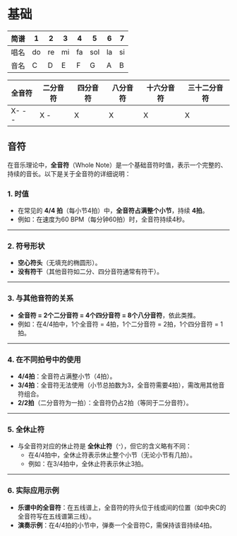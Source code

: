# 基础

| 简谱 | 1   | 2   | 3   | 4   | 5   | 6   | 7   |
| ---- | --- | --- | --- | --- | --- | --- | --- |
| 唱名 | do  | re  | mi  | fa  | sol | la  | si  |
| 音名 | C   | D   | E   | F   | G   | A   | B   |

| 全音符 | 二分音符 | 四分音符 | 八分音符 | 十六分音符 | 三十二分音符 |
| ------ | -------- | -------- | -------- | ---------- | ------------ |
| X- - - | X -      | X        | X        | X          | X            |

## 音符

在音乐理论中，**全音符**（Whole Note）是一个基础音符时值，表示一个完整的、持续的音长。以下是关于全音符的详细说明：

### 1. **时值**

- 在常见的 **4/4 拍**（每小节4拍）中，**全音符占满整个小节**，持续 **4拍**。
- 例如：在速度为60 BPM（每分钟60拍）时，全音符持续4秒。

---

### 2. **符号形状**

- **空心符头**（无填充的椭圆形）。
- **没有符干**（其他音符如二分、四分音符通常有符干）。

---

### 3. **与其他音符的关系**

- **全音符 = 2个二分音符 = 4个四分音符 = 8个八分音符**，依此类推。
- 例如：在4/4拍中，1个全音符 = 4拍，1个二分音符 = 2拍，1个四分音符 = 1拍。

---

### 4. **在不同拍号中的使用**

- **4/4拍**：全音符占满整小节（4拍）。
- **3/4拍**：全音符无法使用（小节总拍数为3，全音符需要4拍），需改用其他音符组合。
- **2/2拍**（二分音符为一拍）：全音符仍占2拍（等同于二分音符）。

---

### 5. **全休止符**

- 与全音符对应的休止符是 **全休止符**（𝄻），但它的含义略有不同：
  - 在4/4拍中，全休止符表示休止整个小节（无论小节有几拍）。
  - 例如：在3/4拍中，全休止符表示休止3拍。

---

### 6. **实际应用示例**

- **乐谱中的全音符**：在五线谱上，全音符的符头位于线或间的位置（如中央C的全音符写在五线谱第三线）。
- **演奏示例**：在4/4拍的小节中，弹奏一个全音符C，需保持该音持续4拍。
